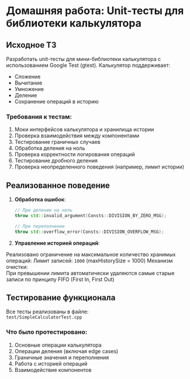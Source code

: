 # Домашняя работа: Unit-тесты для библиотеки калькулятора

## Исходное ТЗ
Разработать unit-тесты для мини-библиотеки калькулятора с использованием Google Test (gtest). Калькулятор поддерживает:
- Сложение
- Вычитание
- Умножение
- Деление
- Сохранение операций в историю

### Требования к тестам:
1. Моки интерфейсов калькулятора и хранилища истории
2. Проверка взаимодействия между компонентами
3. Тестирование граничных случаев
4. Обработка деления на ноль
5. Проверка корректности логирования операций
6. Тестирование дробного деления
7. Проверка неопределенного поведения (например, лимит истории)


## Реализованное поведение
1. **Обработка ошибок**:
   ```cpp
   // При делении на ноль
   throw std::invalid_argument(Consts::DIVISION_BY_ZERO_MSG);
   
   // При переполнении
   throw std::overflow_error(Consts::DIVISION_OVERFLOW_MSG);
2. **Управление историей операций**:

Реализовано ограничение на максимальное количество хранимых операций:
Лимит записей: `1000` (maxHistorySize = 1000)
Механизм очистки:  
При превышении лимита автоматически удаляются самые старые записи по принципу FIFO (First In, First Out)


## Тестирование функционала

Все тесты реализованы в файле:  
`test/SimpleCalculatorTest.cpp`

### Что было протестировано:

1. Основные операции калькулятора
2. Операции деления (включая edge cases)
3. Граничные значения и переполнения
4. Работа с историей операций
5. Взаимодействие компонентов
